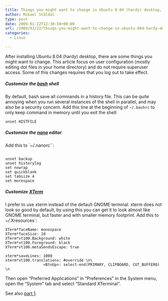 ```yaml
---
title: Things you might want to change in Ubuntu 8.04 (hardy) desktop, part 2
author: Mikael Ståldal
type: post
date: 2009-01-22T12:30:50+00:00
url: /2009/01/22/things-you-might-want-to-change-in-ubuntu-804-hardy-desktop-part-2/
categories:
  - Linux

---
```

After installing Ubuntu 8.04 (hardy) desktop, there are some things you might want to change. This article focus on user configuration (mostly editing dot files in your home directory) and do not require superuser access. Some of this changes requires that you log out to take effect.

##### Customize the [bash][1] shell

By default, bash save all commands in a history file. This can be quite annoying when you run several instances of the shell in parallel, and may also be a security concern. Add this line at the beginning of `~/.bashrc` to only keep command in memory until you exit the shell:

```
unset HISTFILE

```

##### Customize the [nano][2] editor

Add this to `~/.nanorc``:
```

unset backup
unset historylog
set nowrap
set quickblank
set tabsize 4
set morespace

```
##### Customize [XTerm](http://en.wikipedia.org/wiki/Xterm)
I prefer to use xterm instead of the default GNOME terminal. xterm does not look so good by default, by using this you can get it to look almost like GNOME terminal, but faster and with smaller memory footprint. Add this to` `~/.Xresources`:

```
XTerm*faceName: monospace
XTerm*faceSize: 10
XTerm*vt100.Background: white
XTerm*vt100.Foreground: black
XTerm*vt100.metaSendsEscape: true

xterm*saveLines: 1000
xterm*vt100.translations: #override \n\
                 <BtnUp>: select-end(PRIMARY, CLIPBOARD, CUT_BUFFER0) \n

```

Then open &#8220;Preferred Applications&#8221; in &#8220;Preferences&#8221; in the System menu, open the &#8220;System&#8221; tab and select &#8220;Standard XTerminal&#8221;.

See also [part 1][3].

 [1]: http://en.wikipedia.org/wiki/Bash
 [2]: http://www.nano-editor.org/
 [3]: http://www.staldal.nu/tech/2009/01/16/things-you-might-want-to-change-in-ubuntu-804-hardy-desktop-part-1/
